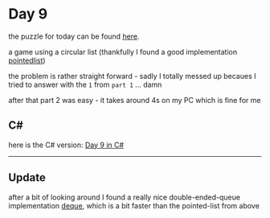 # Day 9

the puzzle for today can be found [here](https://adventofcode.com/2018/day/9).

a game using a circular list (thankfully I found a good implementation [pointedlist](https://hackage.haskell.org/package/pointedlist-0.6.1/docs/Data-List-PointedList-Circular.html))

the problem is rather straight forward - sadly I totally messed up becaues I tried to answer with the `1` from `part 1` ... damn

after that part 2 was easy - it takes around 4s on my PC which is fine for me

## C#

here is the C# version: [Day 9 in C#](./csharp/Day9#readme.md)

---

## Update

after a bit of looking around I found a really nice double-ended-queue implementation [deque](https://hackage.haskell.org/package/deque-0.2.7/docs/Deque.html), which is a bit faster than the pointed-list from above
